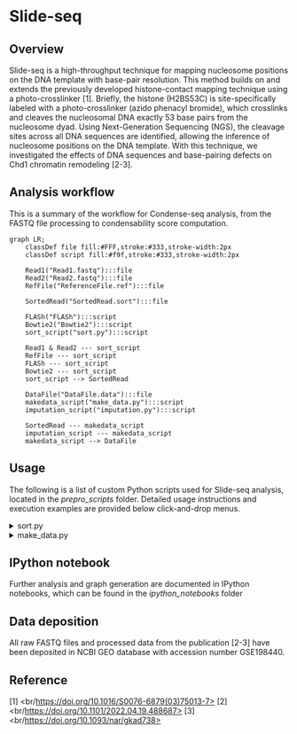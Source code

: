 # Slide-seq

## Overview

Slide-seq is a high-throughput technique for mapping nucleosome positions on the DNA template with base-pair resolution. This method builds on and extends the previously developed histone-contact mapping technique using a photo-crosslinker [1]. Briefly, the histone (H2BS53C) is site-specifically labeled with a photo-crosslinker (azido phenacyl bromide), which crosslinks and cleaves the nucleosomal DNA exactly 53 base pairs from the nucleosome dyad. Using Next-Generation Sequencing (NGS), the cleavage sites across all DNA sequences are identified, allowing the inference of nucleosome positions on the DNA template. With this technique, we investigated the effects of DNA sequences and base-pairing defects on Chd1 chromatin remodeling [2-3].


## Analysis workflow
This is a summary of the workflow for Condense-seq analysis, from the FASTQ file processing to condensability score computation.

```mermaid
graph LR;
    classDef file fill:#FFF,stroke:#333,stroke-width:2px
    classDef script fill:#f9f,stroke:#333,stroke-width:2px

    Read1("Read1.fastq"):::file
    Read2("Read2.fastq"):::file
    RefFile("ReferenceFile.ref"):::file

    SortedRead("SortedRead.sort"):::file

    FLASh("FLASh"):::script
    Bowtie2("Bowtie2"):::script
    sort_script("sort.py"):::script

    Read1 & Read2 --- sort_script
    RefFile --- sort_script
    FLASh --- sort_script
    Bowtie2 --- sort_script
    sort_script --> SortedRead

    DataFile("DataFile.data"):::file
    makedata_script("make_data.py"):::script
    imputation_script("imputation.py"):::script

    SortedRead --- makedata_script
    imputation_script --- makedata_script
    makedata_script --> DataFile

```

## Usage
The following is a list of custom Python scripts used for Slide-seq analysis, located in the *prepro_scripts* folder. Detailed usage instructions and execution examples are provided below click-and-drop menus.

<details>
<summary> sort.py </summary>

Sort the reads in the FASTQ files based on the reference sequences and identify the cleavage locations.

  ```
  python sort.py Read1.fastq Read2.fastq ReferenceFile.ref -o out_fname
  ```

</details>


<details>
<summary> make_data.py </summary>

Map the cleavage locations onto the top and bottom strands of the DNA template, and impute missing data to infer nucleosome dyad positions.

  ```
  python make_data.py SortedRead.sort -x ReferenceFile.ref --fill linear -o out_fname
  ```

</details>


## IPython notebook
Further analysis and graph generation are documented in IPython notebooks, which can be found in the *ipython_notebooks* folder

## Data deposition
All raw FASTQ files and processed data from the publication [2-3] have been deposited in NCBI GEO database with accession number GSE198440.

## Reference

[1] <br/https://doi.org/10.1016/S0076-6879(03)75013-7>
[2] <br/https://doi.org/10.1101/2022.04.19.488687>
[3] <br/https://doi.org/10.1093/nar/gkad738>

